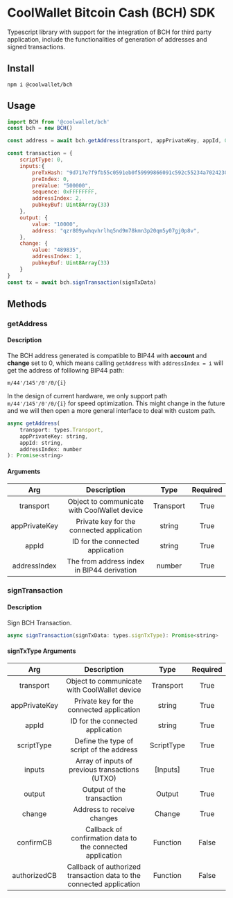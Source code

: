 # CoolWallet Bitcoin Cash (BCH) SDK

Typescript library with support for the integration of BCH for third party application, include the functionalities of generation of addresses and signed transactions. 

## Install

```shell
npm i @coolwallet/bch
```

## Usage

```javascript
import BCH from '@coolwallet/bch'
const bch = new BCH()

const address = await bch.getAddress(transport, appPrivateKey, appId, 0);

const transaction = {
    scriptType: 0,
    inputs:{
        preTxHash: "9d717e7f9fb55c0591eb0f59999866091c592c55234a7024230123e1731524b5",
        preIndex: 0,
        preValue: "500000",
        sequence: 0xFFFFFFFF,
        addressIndex: 2,
        pubkeyBuf: Uint8Array(33)
    },
    output: {
        value: "10000",
        address: "qzr809ywhqvhrlhq5nd9m78kmn3p20qm5y07gj0p8v",
    },
    change: {
        value: "489835",
        addressIndex: 1,
        pubkeyBuf: Uint8Array(33)
    }
}
const tx = await bch.signTransaction(signTxData)
```

## Methods

### getAddress

#### Description

The BCH address generated is compatible to BIP44 with **account** and **change** set to 0, which means calling `getAddress` with `addressIndex = i` will get the address of folllowing BIP44 path:

```none
m/44'/145'/0'/0/{i}
```

In the design of current hardware, we only support path `m/44'/145'/0'/0/{i}` for speed optimization. This might change in the future and we will then open a more general interface to deal with custom path.

```javascript
async getAddress(
    transport: types.Transport, 
    appPrivateKey: string, 
    appId: string, 
    addressIndex: number
): Promise<string>
```

#### Arguments

|      Arg      |                  Description                 |    Type   |  Required |
|:-------------:|:--------------------------------------------:|:---------:|:---------:|
|   transport   | Object to communicate with CoolWallet device | Transport |    True   |
| appPrivateKey |   Private key for the connected application  |   string  |    True   |
|     appId     |       ID for the connected application       |   string  |    True   |
|  addressIndex |  The from address index in BIP44 derivation  |   number  |    True   |

### signTransaction

#### Description

Sign BCH Transaction.

```javascript
async signTransaction(signTxData: types.signTxType): Promise<string>
```

#### signTxType Arguments

|      Arg      |                              Description                             |    Type    |  Required |
|:-------------:|:--------------------------------------------------------------------:|:----------:|:---------:|
|   transport   |             Object to communicate with CoolWallet device             |  Transport |    True   |
| appPrivateKey |               Private key for the connected application              |   string   |    True   |
|     appId     |                   ID for the connected application                   |   string   |    True   |
|   scriptType  |               Define the type of script of the address               | ScriptType |    True   |
|     inputs    |            Array of inputs of previous transactions (UTXO)           |  [Inputs]  |    True   |
|     output    |                       Output of the transaction                      |   Output   |    True   |
|     change    |                      Address to receive changes                      |   Change   |    True   |
|   confirmCB   |      Callback of confirmation data to the connected application      |  Function  |   False   |
|  authorizedCB | Callback of authorized transaction data to the connected application |  Function  |   False   |